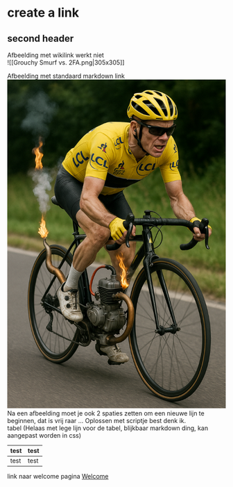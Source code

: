 # create a link
## second header
Afbeelding met wikilink werkt niet  
![[Grouchy Smurf vs. 2FA.png|305x305]]

Afbeelding met standaard markdown link  
![mechanical doping|305x458](../mechanical_doping.png)  
Na een afbeelding moet je ook 2 spaties zetten om een nieuwe lijn te beginnen, dat is vrij raar ... Oplossen met scriptje best denk ik.  
tabel (Helaas met lege lijn voor de tabel, blijkbaar markdown ding, kan aangepast worden in css)

| test | test |
| ---- | ---- |
| test | test |

link naar welcome pagina
[Welcome](Welcome.md)





